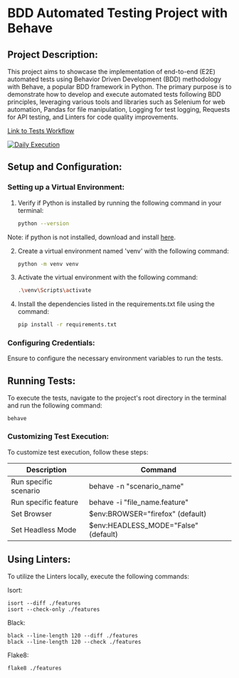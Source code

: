 # BDD Automated Testing Project with Behave

## Project Description:

This project aims to showcase the implementation of end-to-end (E2E) automated tests using Behavior Driven Development (BDD) methodology with Behave, a popular BDD framework in Python. The primary purpose is to demonstrate how to develop and execute automated tests following BDD principles, leveraging various tools and libraries such as Selenium for web automation, Pandas for file manipulation, Logging for test logging, Requests for API testing, and Linters for code quality improvements.

[Link to Tests Workflow](https://github.com/LucasJoseArantes/Behave_Project/actions/workflows/e2e_daily_tests.yml)

[![Daily Execution](https://github.com/LucasJoseArantes/Behave_Project/actions/workflows/e2e_daily_tests.yml/badge.svg)](https://github.com/LucasJoseArantes/Behave_Project/actions/workflows/e2e_daily_tests.yml)

## Setup and Configuration:

### Setting up a Virtual Environment:

1. Verify if Python is installed by running the following command in your terminal:
    ```bash
    python --version

Note: if python is not installed, download and install [here](https://www.python.org/downloads/).

2. Create a virtual environment named 'venv' with the following command:
    ```bash
    python -m venv venv


4. Activate the virtual environment with the following command:
    ```bash
    .\venv\Scripts\activate

5. Install the dependencies listed in the requirements.txt file using the command:
    ```bash
    pip install -r requirements.txt

### Configuring Credentials:
Ensure to configure the necessary environment variables to run the tests.

## Running Tests:
To execute the tests, navigate to the project's root directory in the terminal and run the following command:

    behave

### Customizing Test Execution:
To customize test execution, follow these steps:

| Description          | Command                                   |
|----------------------|-------------------------------------------|
| Run specific scenario| behave -n "scenario_name"                |
| Run specific feature | behave -i "file_name.feature"            |
| Set Browser          | $env:BROWSER="firefox" (default)         |
| Set Headless Mode    | $env:HEADLESS_MODE="False" (default)     |


## Using Linters:
To utilize the Linters locally, execute the following commands:

Isort:

    isort --diff ./features
    isort --check-only ./features

Black:    

    black --line-length 120 --diff ./features
    black --line-length 120 --check ./features
    
Flake8:

    flake8 ./features
